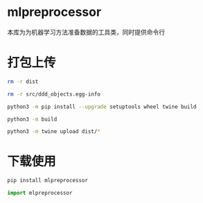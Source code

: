 # mlpreprocessor

本库为为机器学习方法准备数据的工具类，同时提供命令行

# 打包上传
```bash
rm -r dist

rm -r src/ddd_objects.egg-info

python3 -m pip install --upgrade setuptools wheel twine build

python3 -m build

python3 -m twine upload dist/*
```
# 下载使用
```bash
pip install mlpreprocessor
```
```python
import mlpreprocessor
```
